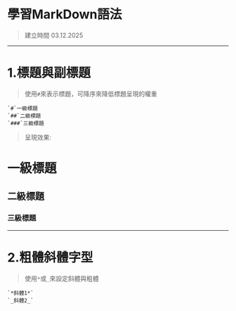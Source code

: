 # 學習MarkDown語法
> 建立時間 03.12.2025
---
# 1.標題與副標題  
> 使用`#`來表示標題，可降序來降低標題呈現的權重  
  
	`#`一級標題  
	`##`二級標題  
	`###`三級標題  
  
> 呈現效果: 

# 一級標題  
## 二級標題  
### 三級標題  
---
# 2.粗體斜體字型  
> 使用`*`或`_`來設定斜體與粗體  

	`*斜體1*`
	`_斜體2_`
``
``




  